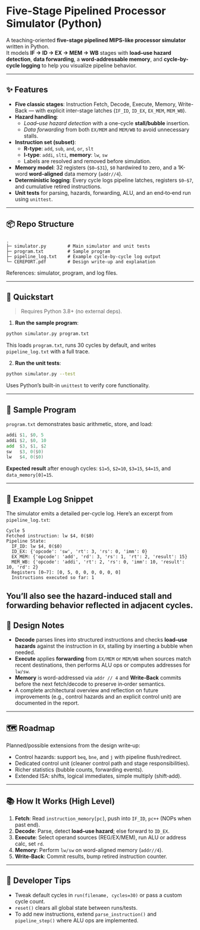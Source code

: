 # Five-Stage Pipelined Processor Simulator (Python)

A teaching-oriented **five-stage pipelined MIPS-like processor simulator** written in Python.  
It models **IF → ID → EX → MEM → WB** stages with **load–use hazard detection**, **data forwarding**, a **word-addressable memory**, and **cycle-by-cycle logging** to help you visualize pipeline behavior.

---

## ✨ Features

- **Five classic stages**: Instruction Fetch, Decode, Execute, Memory, Write-Back — with explicit inter-stage latches (`IF_ID`, `ID_EX`, `EX_MEM`, `MEM_WB`).
- **Hazard handling**:
  - *Load–use hazard detection* with a one-cycle **stall/bubble** insertion. 
  - *Data forwarding* from both `EX/MEM` and `MEM/WB` to avoid unnecessary stalls. 
- **Instruction set (subset)**:
  - **R-type**: `add`, `sub`, `and`, `or`, `slt`
  - **I-type**: `addi`, `slti`, **memory**: `lw`, `sw`
  - Labels are resolved and removed before simulation.
- **Memory model**: 32 registers (`$0–$31`), `$0` hardwired to zero, and a 1K-word **word-aligned** data memory (`addr//4`).
- **Deterministic logging**: Every cycle logs pipeline latches, registers `$0–$7`, and cumulative retired instructions. 
- **Unit tests** for parsing, hazards, forwarding, ALU, and an end‑to‑end run using `unittest`. 

---

## 📦 Repo Structure

```
.
├─ simulator.py        # Main simulator and unit tests
├─ program.txt         # Sample program
├─ pipeline_log.txt    # Example cycle-by-cycle log output
└─ CEREPORT.pdf        # Design write-up and explanation
```
References: simulator, program, and log files.

---

## 🚀 Quickstart

> Requires Python 3.8+ (no external deps).

1. **Run the sample program**:

```bash
python simulator.py program.txt
```

This loads `program.txt`, runs 30 cycles by default, and writes `pipeline_log.txt` with a full trace.

2. **Run the unit tests**:

```bash
python simulator.py --test
```

Uses Python’s built-in `unittest` to verify core functionality.

---

## 🧪 Sample Program

`program.txt` demonstrates basic arithmetic, store, and load:

```asm
addi $1, $0, 5
addi $2, $0, 10
add  $3, $1, $2
sw   $3, 0($0)
lw   $4, 0($0)
```

**Expected result** after enough cycles: `$1=5`, `$2=10`, `$3=15`, `$4=15`, and `data_memory[0]=15`.

---

## 📒 Example Log Snippet

The simulator emits a detailed per-cycle log. Here’s an excerpt from `pipeline_log.txt`:

```
Cycle 5
Fetched instruction: lw $4, 0($0)
Pipeline State:
  IF_ID: lw $4, 0($0)
  ID_EX: {'opcode': 'sw', 'rt': 3, 'rs': 0, 'imm': 0}
  EX_MEM: {'opcode': 'add', 'rd': 3, 'rs': 1, 'rt': 2, 'result': 15}
  MEM_WB: {'opcode': 'addi', 'rt': 2, 'rs': 0, 'imm': 10, 'result': 10, 'rd': 2}
  Registers [0–7]: [0, 5, 0, 0, 0, 0, 0, 0]
  Instructions executed so far: 1
```

You’ll also see the hazard-induced **stall** and forwarding behavior reflected in adjacent cycles.
---

## 🧠 Design Notes

- **Decode** parses lines into structured instructions and checks **load–use hazards** against the instruction in `EX`, stalling by inserting a bubble when needed.
- **Execute** applies **forwarding** from `EX/MEM` or `MEM/WB` when sources match recent destinations, then performs ALU ops or computes addresses for `lw/sw`.
- **Memory** is word-addressed via `addr // 4` and **Write‑Back** commits before the next fetch/decode to preserve in‑order semantics.
- A complete architectural overview and reflection on future improvements (e.g., control hazards and an explicit control unit) are documented in the report.

---

## 🗺️ Roadmap

Planned/possible extensions from the design write‑up:

- Control hazards: support `beq`, `bne`, and `j` with pipeline flush/redirect.
- Dedicated control unit (cleaner control path and stage responsibilities).
- Richer statistics (bubble counts, forwarding events).
- Extended ISA: shifts, logical immediates, simple multiply (shift‑add).

---

## 📚 How It Works (High Level)

1. **Fetch**: Read `instruction_memory[pc]`, push into `IF_ID`, `pc++` (NOPs when past end).  
2. **Decode**: Parse, detect **load–use hazard**; else forward to `ID_EX`.  
3. **Execute**: Select operand sources (REG/EX/MEM), run ALU or address calc, set `rd`.  
4. **Memory**: Perform `lw/sw` on word-aligned memory (`addr//4`).  
5. **Write‑Back**: Commit results, bump retired instruction counter.

---

## 🧰 Developer Tips

- Tweak default cycles in `run(filename, cycles=30)` or pass a custom cycle count.
- `reset()` clears all global state between runs/tests.
- To add new instructions, extend `parse_instruction()` and `pipeline_step()` where ALU ops are implemented.


